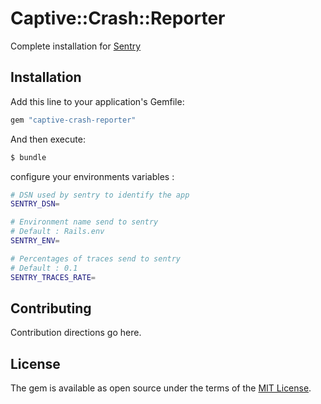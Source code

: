 # Captive::Crash::Reporter

Complete installation for [Sentry](https://sentry.io/)

## Installation
Add this line to your application's Gemfile:

```ruby
gem "captive-crash-reporter"
```

And then execute:
```bash
$ bundle
```

configure your environments variables : 

```bash
# DSN used by sentry to identify the app
SENTRY_DSN=

# Environment name send to sentry
# Default : Rails.env
SENTRY_ENV=

# Percentages of traces send to sentry
# Default : 0.1
SENTRY_TRACES_RATE=
```

## Contributing
Contribution directions go here.

## License
The gem is available as open source under the terms of the [MIT License](https://opensource.org/licenses/MIT).

